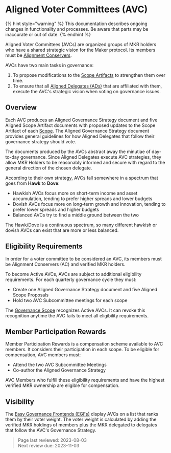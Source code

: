 # Aligned Voter Committees (AVC)

{% hint style="warning" %} This documentation describes ongoing changes in functionality and processes. Be aware that parts may be inaccurate or out of date. {% endhint %}

Aligned Voter Committees (AVCs) are organized groups of MKR holders who have a shared strategic vision for the Maker protocol. Its members must be [Alignment Conservers](alignment-conservers.md).

AVCs have two main tasks in governance:
1. To propose modifications to the [Scope Artifacts](../governance/scopes-and-artifacts.md) to strengthen them over time.
2. To ensure that all [Aligned Delegates (ADs)](aligned-delegates.md) that are affiliated with them, execute the AVC's strategic vision when voting on governance issues.   

## Overview

Each AVC produces an Aligned Governance Strategy document and five Aligned Scope Artifact documents with proposed updates to the Scope Artifact of each [Scope](../governance/list-of-scopes.md). The Aligned Governance Strategy document provides general guidelines for how Aligned Delegates that follow their governance strategy should vote.

The documents produced by the AVCs abstract away the minutiae of day-to-day governance. Since Aligned Delegates execute AVC strategies, they allow MKR Holders to be reasonably informed and secure with regard to the general direction of the chosen delegate.

According to their own strategy, AVCs fall somewhere in a spectrum that goes from **Hawk** to **Dove**:
  - Hawkish AVCs focus more on short-term income and asset accumulation, tending to prefer higher spreads and lower budgets
  - Dovish AVCs focus more on long-term growth and innovation, tending to prefer lower spreads and higher budgets
  - Balanced AVCs try to find a middle ground between the two

The Hawk/Dove is a continuous spectrum, so many different hawkish or dovish AVCs can exist that are more or less balanced.


## Eligibility Requirements

In order for a voter committee to be considered an AVC, its members must be Alignment Conservers (AC) and verified MKR holders.

To become Active AVCs, AVCs are subject to additional eligibility requirements. For each quarterly governance cycle they must:
   - Create one Aligned Governance Strategy document and five Aligned Scope Proposals
   - Hold two AVC Subcommittee meetings for each scope

The [Governance Scope](https://mips.makerdao.com/mips/details/MIP113) recognizes Active AVCs. It can revoke this recognition anytime the AVC fails to meet all eligibility requirements.

## Member Participation Rewards

Member Participation Rewards is a compensation scheme available to AVC members. It considers their participation in each scope.
To be eligible for compensation, AVC members must:
 - Attend the two AVC Subcommittee Meetings
 - Co-author the Aligned Governance Strategy

AVC Members who fulfill these eligibility requirements and have the highest verified MKR ownership are eligible for compensation.


## Visibility

The [Easy Governance Frontends (EGFs)](../governance/easy-governance-frontend.md) display AVCs on a list that ranks them by their voter weight. The voter weight is calculated by adding the verified MKR holdings of members plus the MKR delegated to delegates that follow the AVC's Governance Strategy.

>Page last reviewed: 2023-08-03    
>Next review due: 2023-11-03    
